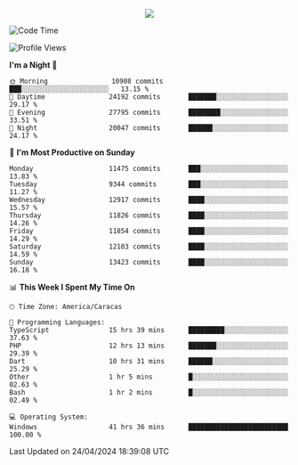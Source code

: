 <p align="center">
  <a href="http://www.github.com/thevacs">
    <img src="https://github-readme-streak-stats.herokuapp.com/?user=thevacs&stroke=ffffff&background=1c1917&ring=0891b2&fire=0891b2&currStreakNum=ffffff&currStreakLabel=0891b2&sideNums=ffffff&sideLabels=ffffff&dates=ffffff&hide_border=true" />
  </a>
</p>

<!--START_SECTION:waka-->
![Code Time](http://img.shields.io/badge/Code%20Time-2%2C456%20hrs%207%20mins-blue)

![Profile Views](http://img.shields.io/badge/Profile%20Views-0-blue)

**I'm a Night 🦉** 

```text
🌞 Morning                10908 commits       ███░░░░░░░░░░░░░░░░░░░░░░   13.15 % 
🌆 Daytime                24192 commits       ███████░░░░░░░░░░░░░░░░░░   29.17 % 
🌃 Evening                27795 commits       ████████░░░░░░░░░░░░░░░░░   33.51 % 
🌙 Night                  20047 commits       ██████░░░░░░░░░░░░░░░░░░░   24.17 % 
```
📅 **I'm Most Productive on Sunday** 

```text
Monday                   11475 commits       ███░░░░░░░░░░░░░░░░░░░░░░   13.83 % 
Tuesday                  9344 commits        ███░░░░░░░░░░░░░░░░░░░░░░   11.27 % 
Wednesday                12917 commits       ████░░░░░░░░░░░░░░░░░░░░░   15.57 % 
Thursday                 11826 commits       ████░░░░░░░░░░░░░░░░░░░░░   14.26 % 
Friday                   11854 commits       ████░░░░░░░░░░░░░░░░░░░░░   14.29 % 
Saturday                 12103 commits       ████░░░░░░░░░░░░░░░░░░░░░   14.59 % 
Sunday                   13423 commits       ████░░░░░░░░░░░░░░░░░░░░░   16.18 % 
```


📊 **This Week I Spent My Time On** 

```text
🕑︎ Time Zone: America/Caracas

💬 Programming Languages: 
TypeScript               15 hrs 39 mins      █████████░░░░░░░░░░░░░░░░   37.63 % 
PHP                      12 hrs 13 mins      ███████░░░░░░░░░░░░░░░░░░   29.39 % 
Dart                     10 hrs 31 mins      ██████░░░░░░░░░░░░░░░░░░░   25.29 % 
Other                    1 hr 5 mins         █░░░░░░░░░░░░░░░░░░░░░░░░   02.63 % 
Bash                     1 hr 2 mins         █░░░░░░░░░░░░░░░░░░░░░░░░   02.49 % 

💻 Operating System: 
Windows                  41 hrs 36 mins      █████████████████████████   100.00 % 
```


 Last Updated on 24/04/2024 18:39:08 UTC
<!--END_SECTION:waka-->
